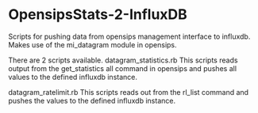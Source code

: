# OpensipsStats-2-InfluxDB
Scripts for pushing data from opensips management interface to influxdb. Makes use of the mi_datagram module in opensips.

There are 2 scripts available.
datagram_statistics.rb
This scripts reads output from the get_statistics all command in opensips and pushes all values to the defined influxdb instance.

datagram_ratelimit.rb
This scripts reads out from the rl_list command and pushes the values to the defined influxdb instance.

